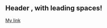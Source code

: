 <!--
 - SPDX-FileCopyrightText: 2019 Serokell <https://serokell.io>
 -
 - SPDX-License-Identifier: MPL-2.0
 -->

## <a name="edge-case"></a>    Header , with leading spaces!

[My link](#edge-case)
